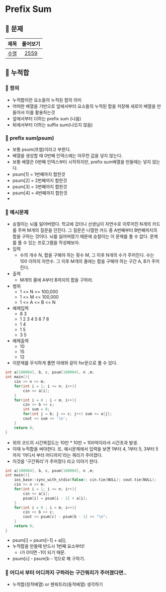 # Prefix Sum
## 🍎 문제
| 제목 | 풀어보기 |
| :-: | :-: |
| [수열](https://github.com/KayAhn0126/SwiftCT/tree/main/PrefixSum/Sequence) | [2559](https://www.acmicpc.net/problem/2559) |

## 🍎 누적합
### 📖 정의
- 누적합이란 요소들의 누적된 합의 의미
- 어떠한 배열을 기반으로 앞에서부터 요소들의 누적된 합을 저장해 새로이 배열을 만들어서 이를 활용하는것
- 앞에서부터 더하는 prefix sum (나옴)
- 뒤에서부터 더하는 suffix sum(나오지 않음)

### 📖 prefix sum(psum)
- 보통 psum(프썸)이라고 부른다.
- 배열을 생성할 때 0번째 인덱스에는 아무런 값을 넣지 않는다.
- 보통 배열은 0번째 인덱스부터 시작하지만, prefix sum배열을 만들때는 넣지 않는다.
- psum[1] = 1번째까지 합한것
- psum[2] = 2번째까지 합한것
- psum[3] = 3번째까지 합한것
- psum[4] = 4번째까지 합한것
- 
### 📖 예시문제
- 승철이는 뇌를 잃어버렸다. 학교에 갔더니 선생님이 자연수로 이루어진  N개의 카드를 주며 M개의 질문을 던진다. 그 질문은 나열한 카드 중 A번째부터 B번째까지의 합을 구하는 것이다. 뇌를 잃어버렸기 때문에 승철이는 이 문제를 풀 수 없다. 문제를 풀 수 있는 프로그램을 작성해보자.  
- 입력
    - 수의 개수 N, 합을 구해야 하는 횟수 M, 그 이후 N개의 수가 주어진다. 수는 100 이하의 자연수. 그 이후 M개의 줄에는 합을 구해야 하는 구간 A, B가 주어진다. 
- 출력
    - M개의 줄에 A부터 B까지의 합을 구하라. 
- 범위
    - 1 <= N <= 100,000
    - 1 <= M <= 100,000
    - 1 <= A <= B <= N
- 예제입력
    - 8 3
    - 1 2 3 4 5 6 7 8
    - 1 4
    - 1 5
    - 3 5
- 예제출력
    - 10
    - 15
    - 12
- 이문제를 무식하게 풀면 아래와 같이 for문으로 풀 수 있다.
```cpp
int a[100004], b, c, psum[100004], n ,m;
int main(){
    cin >> n >> m; 
    for(int i = 1; i <= n; i++){
        cin >> a[i];
    }
    for(int i = 0 ; i < m; i++){
        cin >> b >> c; 
        int sum = 0; 
        for(int j = b; j <= c; j++) sum += a[j];
        cout << sum << '\n'; 
    } 
    return 0;
}
```
- 위의 코드의 시간복잡도는 10만 * 10만 = 100억이라서 시간초과 발생.
- 이때 누적합을 써야한다. 또, 예시문제에서 입력을 보면 1부터 4, 1부터 5, 3부터 5까지 '어디서 부터 어디까지'라는 쿼리가 주어졌다.
- 이것을 '구간쿼리'가 주어졌다 라고 이야기 한다.
```cpp
int a[100004], b, c, psum[100004], n ,m;
int main(){
    ios_base::sync_with_stdio(false); cin.tie(NULL); cout.tie(NULL);
    cin >> n >> m; 
    for(int i = 1; i <= n; i++){
        cin >> a[i];
        psum[i] = psum[i - 1] + a[i]; 
    }
    for(int i = 0 ; i < m; i++){
        cin >> b >> c; 
        cout << psum[c] - psum[b - 1] << "\n";
    } 
    return 0;
}
```
- psum[i] = psum[i-1] + a[i];
- 누적합을 만들때 반드시 1번째 요소부터!
    - i가 0이면 -1이 되기 때문.
- psum[c] - psum[b - 1]으로 해 구하기.

### 📖 어디서 부터 어디까지 구하라는 구간쿼리가 주어졌다면..
- 누적합(정적배열) or 펜윅트리(동적배열) 생각하기

